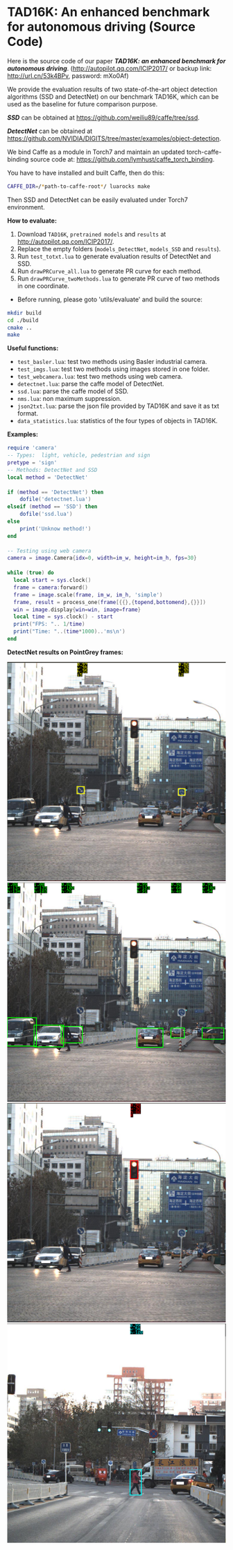 TAD16K: An enhanced benchmark for autonomous driving (Source Code)
===================

Here is the source code of our paper ***TAD16K: an enhanced benchmark for autonomous driving***. (http://autopilot.qq.com/ICIP2017/ or backup link: http://url.cn/53k4BPv, password: mXo0Af)

We provide the evaluation results of two state-of-the-art object detection algorithms (SSD and DetectNet) on our benchmark TAD16K, which can be used as the baseline for future comparison purpose. 

***SSD*** can be obtained at https://github.com/weiliu89/caffe/tree/ssd.

***DetectNet*** can be obtained at https://github.com/NVIDIA/DIGITS/tree/master/examples/object-detection.

We bind Caffe as a module in Torch7 and maintain an updated torch-caffe-binding source code at:
https://github.com/lymhust/caffe_torch_binding.

You have to have installed and built Caffe, then do this:

```bash
CAFFE_DIR=/*path-to-caffe-root*/ luarocks make
```
Then SSD and DetectNet can be easily evaluated under Torch7 environment.

**How to evaluate:**

1. Download `TAD16K`, `pretrained models` and `results` at http://autopilot.qq.com/ICIP2017/. 
2. Replace the empty folders (`models_DetectNet`, `models_SSD` and `results`).
3. Run `test_totxt.lua` to generate evaluation results of DetectNet and SSD.
4. Run `drawPRCurve_all.lua` to generate PR curve for each method.
5. Run `drawPRCurve_twoMethods.lua` to generate PR curve of two methods in one coordinate.
* Before running, please goto 'utils/evaluate' and build the source: 

```bash
mkdir build
cd ./build
cmake ..
make
```

**Useful functions:**

* `test_basler.lua`:      test two methods using Basler industrial camera.
* `test_imgs.lua`:        test two methods using images stored in one folder.
* `test_webcamera.lua`:   test two methods using web camera.
* `detectnet.lua`:        parse the caffe model of DetectNet.
* `ssd.lua`:              parse the caffe model of SSD.
* `nms.lua`:              non maximum suppression.
* `json2txt.lua`:         parse the json file provided by TAD16K and save it as txt format.
* `data_statistics.lua`:  statistics of the four types of objects in TAD16K.

**Examples:**
```lua
require 'camera'
-- Types:  light, vehicle, pedestrian and sign
pretype = 'sign'
-- Methods: DetectNet and SSD
local method = 'DetectNet'

if (method == 'DetectNet') then
	dofile('detectnet.lua')
elseif (method == 'SSD') then
	dofile('ssd.lua')
else
	print('Unknow method!')
end

-- Testing using web camera
camera = image.Camera{idx=0, width=im_w, height=im_h, fps=30}

while (true) do
  local start = sys.clock()
  frame = camera:forward()
  frame = image.scale(frame, im_w, im_h, 'simple')
  frame, result = process_one(frame[{{},{topend,bottomend},{}}])
  win = image.display{win=win, image=frame}
  local time = sys.clock() - start
  print("FPS: ".. 1/time)
  print("Time: "..(time*1000)..'ms\n')
end
```


**DetectNet results on PointGrey frames:**


![](/result_imgs/sign.png)
![](/result_imgs/car.png)
![](/result_imgs/light.png)
![](/result_imgs/ped.png)
